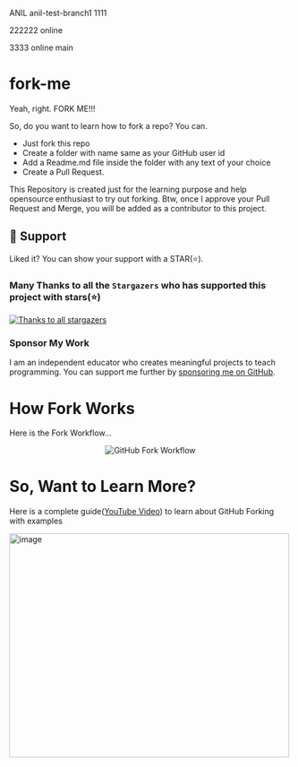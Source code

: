 ANIL anil-test-branch1 1111

222222 online 

3333 online main

# fork-me
Yeah, right. FORK ME!!!

So, do you want to learn how to fork a repo? You can. 

- Just fork this repo
- Create a folder with name same as your GitHub user id
- Add a Readme.md file inside the folder with any text of your choice
- Create a Pull Request.

This Repository is created just for the learning purpose and help opensource enthusiast to try out forking. Btw, once I approve your Pull Request and Merge, you will be added as a contributor to this project. 

## 🫶 Support
Liked it? You can show your support with a STAR(⭐).

### Many Thanks to all the `Stargazers` who has supported this project with stars(⭐)

[![Thanks to all stargazers](https://git-lister.onrender.com/api/stars/atapas/fork-me?limit=15)](https://github.com/atapas/fork-me/stargazers)

### Sponsor My Work

I am an independent educator who creates meaningful projects to teach programming. You can support me further by [sponsoring me on GitHub](https://github.com/sponsors/atapas).

# How Fork Works
Here is the Fork Workflow...

<p align="center">
  <img src="GitHub Fork.gif" alt="GitHub Fork Workflow" />
</p>

# So, Want to Learn More?
Here is a complete guide([YouTube Video](https://www.youtube.com/watch?v=h8suY-Osn8Q)) to learn about GitHub Forking with examples

<a href="https://www.youtube.com/watch?v=h8suY-Osn8Q" title="How to Fork"><img src="GitHub%20Fork.png" alt="image" height="400px" width="500px"/></a>
